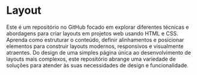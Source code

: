 # Layout
 Este é um repositório no GitHub focado em explorar diferentes técnicas e abordagens para criar layouts em projetos web usando HTML e CSS. Aprenda como estruturar o conteúdo, definir alinhamentos e posicionar elementos para construir layouts modernos, responsivos e visualmente atraentes. Do design de uma simples página única ao desenvolvimento de layouts mais complexos, este repositório abrange uma variedade de soluções para atender às suas necessidades de design e funcionalidade.
